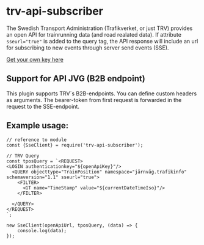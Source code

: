 # trv-api-subscriber
The Swedish Transport Administration (Trafikverket, or just TRV) provides an open API for trainrunning data (and road realated data). If attribute ```sseurl="true"``` is added to the query tag, the API response will include an url for subscribing to new events through server send events (SSE).

[Get your own key here](https://data.trafikverket.se/home)

## Support for API JVG (B2B endpoint)
This plugin supports TRV´s B2B-endpoints. You can define custom headers as arguments. The bearer-token from first request is forwarded in the request to the SSE-endpoint.

## Example usage:

```
// reference to module
const {SseClient} = require('trv-api-subscriber');

// TRV Query
const tposQuery = `<REQUEST>
<LOGIN authenticationkey="${openApiKey}"/>
  <QUERY objecttype="TrainPosition" namespace="järnväg.trafikinfo" schemaversion="1.1" sseurl="true">
    <FILTER>
      <GT name="TimeStamp" value="${currentDateTimeIso}"/>    
    </FILTER>
    
  </QUERY>
</REQUEST>
`;

new SseClient(openApiUrl, tposQuery, (data) => {
    console.log(data);
});
```
